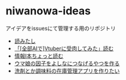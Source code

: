 # niwanowa-ideas

アイデアをissuesにて管理する用のリポジトリ

<!-- ISSUE_LIST_START -->
- [読みたし](https://github.com/niwanowa/niwanowa-ideas/issues/34)
- [「[全部AIで]Vtuberに受肉してみた」読む](https://github.com/niwanowa/niwanowa-ideas/issues/26)
- [情報Ⅰ本ちょっと読む](https://github.com/niwanowa/niwanowa-ideas/issues/25)
- [ウマ娘の因子をよしなにつなげるやつを作る](https://github.com/niwanowa/niwanowa-ideas/issues/18)
- [洗剤とか調味料の在庫管理アプリを作りたい](https://github.com/niwanowa/niwanowa-ideas/issues/9)
<!-- github actions: Updated on 2024-03-20 16:23:05 UTC-->
<!-- ISSUE_LIST_END -->
